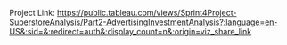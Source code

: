 Project Link:
https://public.tableau.com/views/Sprint4Project-SuperstoreAnalysis/Part2-AdvertisingInvestmentAnalysis?:language=en-US&:sid=&:redirect=auth&:display_count=n&:origin=viz_share_link

